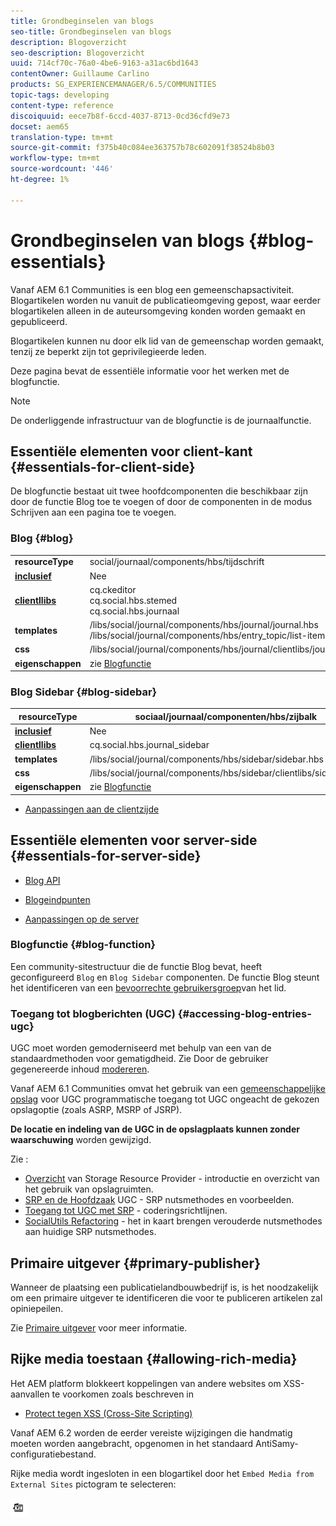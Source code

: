 ```yaml
---
title: Grondbeginselen van blogs
seo-title: Grondbeginselen van blogs
description: Blogoverzicht
seo-description: Blogoverzicht
uuid: 714cf70c-76a0-4be6-9163-a31ac6bd1643
contentOwner: Guillaume Carlino
products: SG_EXPERIENCEMANAGER/6.5/COMMUNITIES
topic-tags: developing
content-type: reference
discoiquuid: eece7b8f-6ccd-4037-8713-0cd36cfd9e73
docset: aem65
translation-type: tm+mt
source-git-commit: f375b40c084ee363757b78c602091f38524b8b03
workflow-type: tm+mt
source-wordcount: '446'
ht-degree: 1%

---
```



# Grondbeginselen van blogs {#blog-essentials}

Vanaf AEM 6.1 Communities is een blog een gemeenschapsactiviteit. Blogartikelen worden nu vanuit de publicatieomgeving gepost, waar eerder blogartikelen alleen in de auteursomgeving konden worden gemaakt en gepubliceerd.

Blogartikelen kunnen nu door elk lid van de gemeenschap worden gemaakt, tenzij ze beperkt zijn tot geprivilegieerde leden.

Deze pagina bevat de essentiële informatie voor het werken met de blogfunctie.

>[!NOTE]
>
>De onderliggende infrastructuur van de blogfunctie is de journaalfunctie.

## Essentiële elementen voor client-kant {#essentials-for-client-side}

De blogfunctie bestaat uit twee hoofdcomponenten die beschikbaar zijn door de functie [](/help/communities/functions.md#blog-function) Blog toe te voegen of door de componenten in de modus Schrijven aan een pagina toe te voegen.

### Blog {#blog}

<table>
 <tbody>
  <tr>
   <td> <strong>resourceType</strong></td>
   <td>social/journaal/components/hbs/tijdschrift</td>
  </tr>
  <tr>
   <td> <a href="/help/communities/scf.md#add-or-include-a-communities-component"><strong>inclusief</strong></a></td>
   <td>Nee</td>
  </tr>
  <tr>
   <td> <a href="/help/communities/clientlibs.md"><strong>clientllibs</strong></a></td>
   <td>cq.ckeditor<br /> cq.social.hbs.stemed<br /> cq.social.hbs.journaal</td>
  </tr>
  <tr>
   <td> <strong>templates</strong></td>
   <td> /libs/social/journal/components/hbs/journal/journal.hbs<br /> /libs/social/journal/components/hbs/entry_topic/list-item.hbs</td>
  </tr>
  <tr>
   <td> <strong>css</strong></td>
   <td> /libs/social/journal/components/hbs/journal/clientlibs/journal.css</td>
  </tr>
  <tr>
   <td><strong> eigenschappen</strong></td>
   <td>zie <a href="/help/communities/blog-feature.md">Blogfunctie</a></td>
  </tr>
 </tbody>
</table>

### Blog Sidebar {#blog-sidebar}

| **resourceType** | sociaal/journaal/componenten/hbs/zijbalk |
|---|---|
| [**inclusief**](/help/communities/scf.md#add-or-include-a-communities-component) | Nee |
| [**clientllibs**](/help/communities/clientlibs.md) | cq.social.hbs.journal_sidebar |
| **templates** | /libs/social/journal/components/hbs/sidebar/sidebar.hbs |
| **css** | /libs/social/journal/components/hbs/sidebar/clientlibs/sidebar.css |
| **eigenschappen** | zie [Blogfunctie](/help/communities/blog-feature.md) |

* [Aanpassingen aan de clientzijde](/help/communities/client-customize.md)

## Essentiële elementen voor server-side {#essentials-for-server-side}

* [Blog API](https://helpx.adobe.com/experience-manager/6-5/sites/developing/using/reference-materials/javadoc/com/adobe/cq/social/journal/client/api/package-summary.html)

* [Blogeindpunten](https://helpx.adobe.com/experience-manager/6-5/sites/developing/using/reference-materials/javadoc/com/adobe/cq/social/journal/client/endpoints/package-summary.html)

* [Aanpassingen op de server](/help/communities/server-customize.md)

### Blogfunctie {#blog-function}

Een community-sitestructuur die de functie [](/help/communities/functions.md#blog-function) Blog bevat, heeft geconfigureerd `Blog` en `Blog Sidebar` componenten. De functie Blog steunt het identificeren van een [bevoorrechte gebruikersgroep](/help/communities/users.md#privileged-members-group)van het lid.

### Toegang tot blogberichten (UGC) {#accessing-blog-entries-ugc}

UGC moet worden gemoderniseerd met behulp van een van de standaardmethoden voor gematigdheid.
Zie Door de gebruiker gegenereerde inhoud [modereren](/help/communities/moderate-ugc.md).

Vanaf AEM 6.1 Communities omvat het gebruik van een [gemeenschappelijke opslag](/help/communities/working-with-srp.md) voor UGC programmatische toegang tot UGC ongeacht de gekozen opslagoptie (zoals ASRP, MSRP of JSRP).

**De locatie en indeling van de UGC in de opslagplaats kunnen zonder waarschuwing** worden gewijzigd.

Zie :

* [Overzicht](/help/communities/srp.md) van Storage Resource Provider - introductie en overzicht van het gebruik van opslagruimten.
* [SRP en de Hoofdzaak](/help/communities/srp-and-ugc.md) UGC - SRP nutsmethodes en voorbeelden.
* [Toegang tot UGC met SRP](/help/communities/accessing-ugc-with-srp.md) - coderingsrichtlijnen.
* [SocialUtils Refactoring](/help/communities/socialutils.md) - het in kaart brengen verouderde nutsmethodes aan huidige SRP nutsmethodes.

## Primaire uitgever {#primary-publisher}

Wanneer de plaatsing een publicatielandbouwbedrijf is, is het noodzakelijk om een primaire uitgever te identificeren die voor te publiceren artikelen zal opiniepeilen.

Zie [Primaire uitgever](/help/communities/deploy-communities.md#primary-publisher) voor meer informatie.

## Rijke media toestaan {#allowing-rich-media}

Het AEM platform blokkeert koppelingen van andere websites om XSS-aanvallen te voorkomen zoals beschreven in

* [Protect tegen XSS (Cross-Site Scripting)](/help/sites-developing/security.md#protect-against-cross-site-scripting-xss)

Vanaf AEM 6.2 worden de eerder vereiste wijzigingen die handmatig moeten worden aangebracht, opgenomen in het standaard AntiSamy-configuratiebestand.

Rijke media wordt ingesloten in een blogartikel door het `Embed Media from External Sites` pictogram te selecteren:

![media](assets/media-icon.png)

